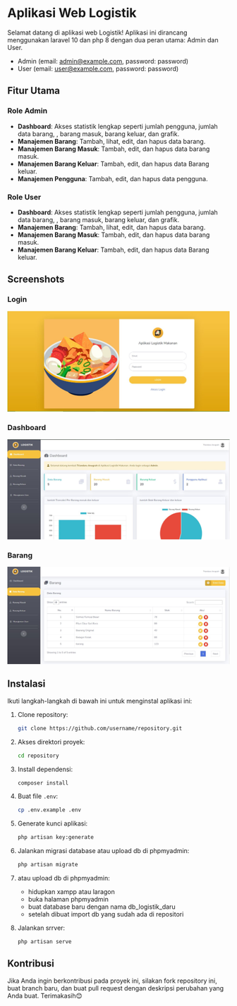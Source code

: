 # Aplikasi Web Logistik

Selamat datang di aplikasi web Logistik! Aplikasi ini dirancang menggunakan laravel 10 dan php 8 dengan dua peran utama: Admin dan User.

- Admin (email: admin@example.com, password: password) 
- User (email: user@example.com, password: password)



## Fitur Utama

### Role Admin

-   **Dashboard**: Akses statistik lengkap seperti jumlah pengguna, jumlah data barang, , barang masuk, barang keluar, dan grafik.
-   **Manajemen Barang**: Tambah, lihat, edit, dan hapus data barang.
-   **Manajemen Barang Masuk**: Tambah, edit, dan hapus data barang masuk.
-   **Manajemen Barang Keluar**: Tambah, edit, dan hapus data Barang keluar.
-   **Manajemen Pengguna**: Tambah, edit, dan hapus data pengguna.

### Role User

-   **Dashboard**: Akses statistik lengkap seperti jumlah pengguna, jumlah data barang, , barang masuk, barang keluar, dan grafik.
-   **Manajemen Barang**: Tambah, lihat, edit, dan hapus data barang.
-   **Manajemen Barang Masuk**: Tambah, edit, dan hapus data barang masuk.
-   **Manajemen Barang Keluar**: Tambah, edit, dan hapus data Barang keluar.


## Screenshots

### Login

![Login](public/screenshots/login.JPG)

### Dashboard

![Dashboard](public/screenshots/dashboard.JPG)

### Barang

![Barang](public/screenshots/barang.JPG)

## Instalasi

Ikuti langkah-langkah di bawah ini untuk menginstal aplikasi ini:

1. Clone repository:

    ```bash
    git clone https://github.com/username/repository.git
    ```

2. Akses direktori proyek:

    ```bash
    cd repository
    ```

3. Install dependensi:

    ```bash
    composer install
    ```

4. Buat file `.env`:

    ```bash
    cp .env.example .env
    ```

5. Generate kunci aplikasi:

    ```bash
    php artisan key:generate
    ```

6. Jalankan migrasi database atau upload db di phpmyadmin:

    ```bash
    php artisan migrate
    ```

7. atau upload db di phpmyadmin:
   - hidupkan xampp atau laragon
   - buka halaman phpmyadmin
   - buat database baru dengan nama db_logistik_daru
   - setelah dibuat import db yang sudah ada di repositori
     
9. Jalankan srrver:
    ```bash
    php artisan serve
    ```

## Kontribusi

Jika Anda ingin berkontribusi pada proyek ini, silakan fork repository ini, buat branch baru, dan buat pull request dengan deskripsi perubahan yang Anda buat. Terimakasih😊
